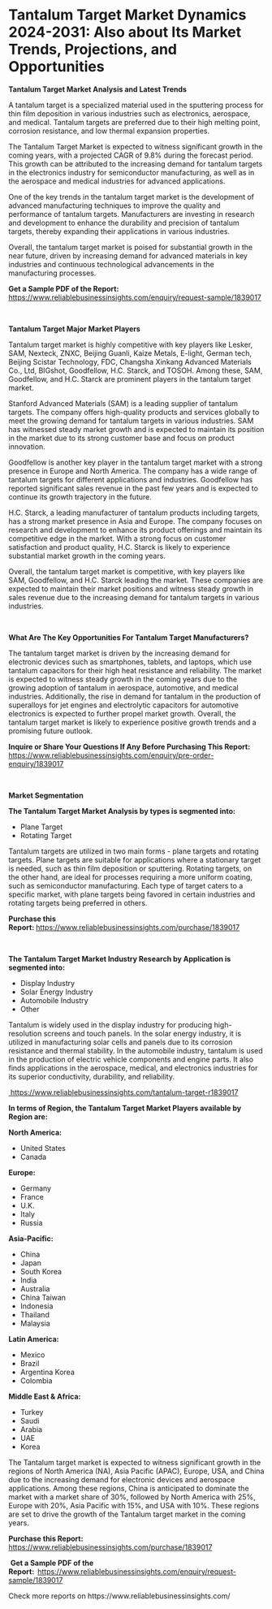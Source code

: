 <p><h1>Tantalum Target Market Dynamics 2024-2031: Also about Its Market Trends, Projections, and Opportunities</h1></p><p><strong>Tantalum Target Market Analysis and Latest Trends</strong></p>
<p><p>A tantalum target is a specialized material used in the sputtering process for thin film deposition in various industries such as electronics, aerospace, and medical. Tantalum targets are preferred due to their high melting point, corrosion resistance, and low thermal expansion properties.</p><p>The Tantalum Target Market is expected to witness significant growth in the coming years, with a projected CAGR of 9.8% during the forecast period. This growth can be attributed to the increasing demand for tantalum targets in the electronics industry for semiconductor manufacturing, as well as in the aerospace and medical industries for advanced applications.</p><p>One of the key trends in the tantalum target market is the development of advanced manufacturing techniques to improve the quality and performance of tantalum targets. Manufacturers are investing in research and development to enhance the durability and precision of tantalum targets, thereby expanding their applications in various industries.</p><p>Overall, the tantalum target market is poised for substantial growth in the near future, driven by increasing demand for advanced materials in key industries and continuous technological advancements in the manufacturing processes.</p></p>
<p><strong>Get a Sample PDF of the Report:&nbsp;</strong> <a href="https://www.reliablebusinessinsights.com/enquiry/request-sample/1839017">https://www.reliablebusinessinsights.com/enquiry/request-sample/1839017</a></p>
<p>&nbsp;</p>
<p><strong>Tantalum Target Major Market Players</strong></p>
<p><p>Tantalum target market is highly competitive with key players like Lesker, SAM, Nexteck, ZNXC, Beijing Guanli, Kaize Metals, E-light, German tech, Beijing Scistar Technology, FDC, Changsha Xinkang Advanced Materials Co., Ltd, BIGshot, Goodfellow, H.C. Starck, and TOSOH. Among these, SAM, Goodfellow, and H.C. Starck are prominent players in the tantalum target market.</p><p>Stanford Advanced Materials (SAM) is a leading supplier of tantalum targets. The company offers high-quality products and services globally to meet the growing demand for tantalum targets in various industries. SAM has witnessed steady market growth and is expected to maintain its position in the market due to its strong customer base and focus on product innovation.</p><p>Goodfellow is another key player in the tantalum target market with a strong presence in Europe and North America. The company has a wide range of tantalum targets for different applications and industries. Goodfellow has reported significant sales revenue in the past few years and is expected to continue its growth trajectory in the future.</p><p>H.C. Starck, a leading manufacturer of tantalum products including targets, has a strong market presence in Asia and Europe. The company focuses on research and development to enhance its product offerings and maintain its competitive edge in the market. With a strong focus on customer satisfaction and product quality, H.C. Starck is likely to experience substantial market growth in the coming years.</p><p>Overall, the tantalum target market is competitive, with key players like SAM, Goodfellow, and H.C. Starck leading the market. These companies are expected to maintain their market positions and witness steady growth in sales revenue due to the increasing demand for tantalum targets in various industries.</p></p>
<p>&nbsp;</p>
<p><strong>What Are The Key Opportunities For Tantalum Target Manufacturers?</strong></p>
<p><p>The tantalum target market is driven by the increasing demand for electronic devices such as smartphones, tablets, and laptops, which use tantalum capacitors for their high heat resistance and reliability. The market is expected to witness steady growth in the coming years due to the growing adoption of tantalum in aerospace, automotive, and medical industries. Additionally, the rise in demand for tantalum in the production of superalloys for jet engines and electrolytic capacitors for automotive electronics is expected to further propel market growth. Overall, the tantalum target market is likely to experience positive growth trends and a promising future outlook.</p></p>
<p><strong>Inquire or Share Your Questions If Any Before Purchasing This Report:</strong> <a href="https://www.reliablebusinessinsights.com/enquiry/pre-order-enquiry/1839017">https://www.reliablebusinessinsights.com/enquiry/pre-order-enquiry/1839017</a></p>
<p>&nbsp;</p>
<p><strong>Market Segmentation</strong></p>
<p><strong>The Tantalum Target Market Analysis by types is segmented into:</strong></p>
<p><ul><li>Plane Target</li><li>Rotating Target</li></ul></p>
<p><p>Tantalum targets are utilized in two main forms - plane targets and rotating targets. Plane targets are suitable for applications where a stationary target is needed, such as thin film deposition or sputtering. Rotating targets, on the other hand, are ideal for processes requiring a more uniform coating, such as semiconductor manufacturing. Each type of target caters to a specific market, with plane targets being favored in certain industries and rotating targets being preferred in others.</p></p>
<p><strong>Purchase this Report:&nbsp;</strong><a href="https://www.reliablebusinessinsights.com/purchase/1839017">https://www.reliablebusinessinsights.com/purchase/1839017</a></p>
<p>&nbsp;</p>
<p><strong>The Tantalum Target Market Industry Research by Application is segmented into:</strong></p>
<p><ul><li>Display Industry</li><li>Solar Energy Industry</li><li>Automobile Industry</li><li>Other</li></ul></p>
<p><p>Tantalum is widely used in the display industry for producing high-resolution screens and touch panels. In the solar energy industry, it is utilized in manufacturing solar cells and panels due to its corrosion resistance and thermal stability. In the automobile industry, tantalum is used in the production of electric vehicle components and engine parts. It also finds applications in the aerospace, medical, and electronics industries for its superior conductivity, durability, and reliability.</p></p>
<p><a href="https://www.reliablebusinessinsights.com/tantalum-target-r1839017">&nbsp;https://www.reliablebusinessinsights.com/tantalum-target-r1839017</a></p>
<p><strong>In terms of Region, the Tantalum Target Market Players available by Region are:</strong></p>
<p>
    <p> <strong> North America: </strong>
        <ul>
            <li>United States</li>
            <li>Canada</li>
        </ul>
        </p> 
    <p> <strong> Europe: </strong>
        <ul>
            <li>Germany</li>
            <li>France</li>
            <li>U.K.</li>
            <li>Italy</li>
            <li>Russia</li>
        </ul>
        </p> 
    <p> <strong> Asia-Pacific: </strong>
        <ul>
            <li>China</li>
            <li>Japan</li>
            <li>South Korea</li>
            <li>India</li>
            <li>Australia</li>
            <li>China Taiwan</li>
            <li>Indonesia</li>
            <li>Thailand</li>
            <li>Malaysia</li>
        </ul>
        </p> 
    <p> <strong> Latin America: </strong>
        <ul>
            <li>Mexico</li>
            <li>Brazil</li>
            <li>Argentina Korea</li>
            <li>Colombia</li>
        </ul>
        </p> 
    <p> <strong> Middle East & Africa: </strong>
        <ul>
            <li>Turkey</li>
            <li>Saudi</li>
            <li>Arabia</li>
            <li>UAE</li>
            <li>Korea</li>
        </ul>
    </p>
    </p>
<p><p>The Tantalum target market is expected to witness significant growth in the regions of North America (NA), Asia Pacific (APAC), Europe, USA, and China due to the increasing demand for electronic devices and aerospace applications. Among these regions, China is anticipated to dominate the market with a market share of 30%, followed by North America with 25%, Europe with 20%, Asia Pacific with 15%, and USA with 10%. These regions are set to drive the growth of the Tantalum target market in the coming years.</p></p>
<p><strong>Purchase this Report: </strong><a href="https://www.reliablebusinessinsights.com/purchase/1839017">https://www.reliablebusinessinsights.com/purchase/1839017</a></p>
<p>&nbsp;<strong>Get a Sample PDF of the Report:&nbsp;&nbsp;</strong><a href="https://www.reliablebusinessinsights.com/enquiry/request-sample/1839017">https://www.reliablebusinessinsights.com/enquiry/request-sample/1839017</a></p>
<p><strong></strong></p>
<p>Check more reports on https://www.reliablebusinessinsights.com/</p>